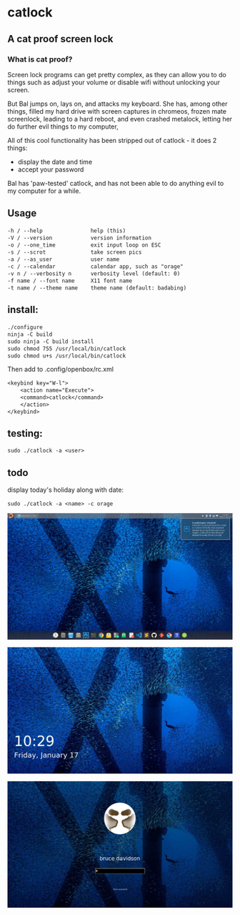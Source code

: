 # catlock

## A cat proof screen lock 

###  What is cat proof?

Screen lock programs can get pretty complex, as they can allow you to do things such as adjust your volume or disable wifi without unlocking your screen.

But Bal jumps on, lays on, and attacks my keyboard. She has, among other things, filled my hard drive with screen captures in chromeos, frozen mate screenlock, leading to a hard reboot, and even crashed metalock, letting her do further evil things to my computer,

All of this cool functionality has been stripped out of catlock - it does 2 things:

* display the date and time
* accept your password

Bal has 'paw-tested' catlock, and has not been able to do anything evil to my computer for a while.


## Usage

    -h / --help               help (this)
    -V / --version            version information
    -o / --one_time           exit input loop on ESC
    -s / --scrot              take screen pics
    -a / --as_user            user name
    -c / --calendar           calendar app, such as "orage"
    -v n / --verbosity n      verbosity level (default: 0)
    -f name / --font name     X11 font name 
    -t name / --theme name    theme name (default: badabing)    

## install:

    ./configure
    ninja -C build
    sudo ninja -C build install
    sudo chmod 755 /usr/local/bin/catlock
    sudo chmod u+s /usr/local/bin/catlock

Then add to .config/openbox/rc.xml
```
<keybind key="W-l">
    <action name="Execute">
    <command>catlock</command>
    </action>
</keybind>
```

## testing: 

    sudo ./catlock -a <user>

## todo

display today's holiday along with date:

    sudo ./catlock -a <name> -c orage


![Screenshot](https://github.com/darkoverlordofdata/kitty-cat-lock/raw/master/assets/0.png "Screenshot")

![Screenshot](https://github.com/darkoverlordofdata/kitty-cat-lock/raw/master/assets/1.png "Screenshot")

![Screenshot](https://github.com/darkoverlordofdata/kitty-cat-lock/raw/master/assets/2.png "Screenshot")